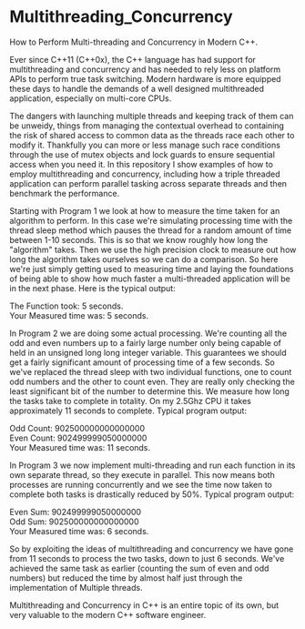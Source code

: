 # Multithreading_Concurrency
How to Perform Multi-threading and Concurrency in Modern C++.

Ever since C++11 (C++0x), the C++ language has had support for multithreading and concurrency and has needed to rely less on platform APIs to perform true task switching. Modern hardware is more equipped these days to handle the demands of a well designed multithreaded application, especially on multi-core CPUs. 

The dangers with launching multiple threads and keeping track of them can be unweidy, things from managing the contextual overhead to containing the risk of shared access to common data as the threads race each other to modify it. Thankfully you can more or less manage such race conditions through the use of mutex objects and lock guards to ensure sequential access when you need it. In this repository I show examples of how to employ multithreading and concurrency, including how a triple threaded application can perform parallel tasking across separate threads and then benchmark the performance. 

Starting with Program 1 we look at how to measure the time taken for an algorithm to perform. In this case we're simulating processing time with the thread sleep method which pauses the thread for a random amount of time between 1-10 seconds.
This is so that we know roughly how long the "algorithm" takes. Then we use the high precision clock to measure out how long the algorithm takes ourselves so we can do a comparison. So here we're just simply getting used to measuring time and laying the foundations of being able to show how much faster a multi-threaded application will be in the next phase. Here is the typical output:

The Function took: 5 seconds.  
Your Measured time was: 5 seconds.

In Program 2 we are doing some actual processing. We're counting all the odd and even numbers up to a fairly large number only being capable of held in an unsigned long long integer variable. This guarantees we should get a fairly significant amount of processing time of a few seconds. So we've replaced the thread sleep with two individual functions, one to count odd numbers and the other to count even. They are really only checking the least significant bit of the number to determine this. We measure how long the tasks take to complete in totality. On my 2.5Ghz CPU it takes approximately 11 seconds to complete. Typical program output:

Odd Count: 902500000000000000  
Even Count: 902499999050000000  
Your Measured time was: 11 seconds.

In Program 3 we now implement multi-threading and run each function in its own separate thread, so they execute in parallel. This now means both processes are running concurrently and we see the time now taken to complete both tasks is drastically reduced by 50%. Typical program output:

Even Sum: 902499999050000000  
Odd Sum: 902500000000000000  
Your Measured time was: 6 seconds.

So by exploiting the ideas of multithreading and concurrency we have gone from 11 seconds to process the two tasks, down to just 6 seconds. We've achieved the same task as earlier (counting the sum of even and odd numbers) but reduced the time by almost half just through the implementation of Multiple threads. 

Multithreading and Concurrency in C++ is an entire topic of its own, but very valuable to the modern C++ software engineer.
